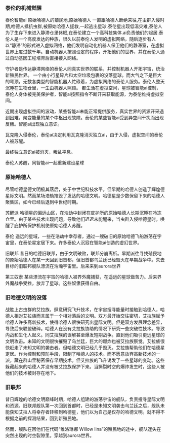 ### 泰伦的机械觉醒


泰伦智能ai
原始哈德人的殖民地,原始哈德人 一直跟哈德人断绝来往,在虫群入侵时期,哈德人抵抗虫群,被原始哈德人拯救,一起逃出星球.泰伦星出现低温灾难,泰伦人为了生存下来进入静滞仓里休眠,在泰伦建立一个高科技集体.ai负责他们的起居.泰伦人是一个高度发达的种族，很久以前泰伦人发明的虚拟网络，随后逐步有人以“静滞”的形式进入虚拟网络，他们发明自动化机器人保卫他们的静滞室，在虚拟世界上度过数千年。自动机器人按照设定的程序，开拓他们的世界，并在泰伦人通过自动基因工程培育后直接接入网络。

守护者是传达静滞网络的泰伦人同真实世界的联系，并控制机器人开拓宇宙，统治新殖民世界。 一个由小行星碎片和太空垃圾包裹的没落星球。而大气之下是巨大的穹顶，无数各类型的智能机器人忙碌着，为虚拟网络的泰伦人服务。泰伦人整天沉睡在生物仓里，一生由机器人照顾。 都生活在虚拟空间，星球被智能ai控制，泰伦人身体被完美保护者，智能ai按照指令不断开采获取能源，为泰伦维持虚拟空间。

近期出现虚拟空间的波动，某些智能ai未能正常提供服务，真实世界的资源开采遇到困难，聚变能量的某个中枢出现故障。泰伦的某些智能ai受到异空间干扰而出现反叛。智能ai出现独立意识。

瓦克隆入侵泰伦，泰伦ai决定利用瓦克隆消灭独立ai，由于入侵，虚拟空间的泰伦人被苏醒。

最终独立意识ai被消灭，叛乱平息。

泰伦人苏醒，同智能ai一起重新建设星球

### 原始哈德人

尽管哈德星德文明极其落后，处于中世纪科技水平。但早期的哈德人创造了辉煌德星际文明。然而某场浩劫摧毁了发达的哈德文明。哈德星是少数保留下来的哈德人聚集区，如今已经后退到中世纪时期。

苏醒派 哈德星的偏远山区，在浩劫中封闭在庇护所的原始哈德人长期沉睡在冷冻仓里。由于某些技术出现问题，导致他们迟迟未能醒来，当虫群入侵哈德星时，唤醒了庇护所保护机制使原始哈德人苏醒。

泰伦 遥远的星域，一些在浩劫中幸存者，通过一艘破旧的原始哈德飞船游荡在宇宙里，在泰伦星定居下来。许多泰伦人沉寂在智能ai创造的虚幻世界。

旧联邦 昔日的哈德旧联邦，由于文明破败，联邦分崩离析。早期派往寻找殖民地的原始哈德人在某一天回到旧首都，但旧首都乌兰廷已经毁灭在早期战争中。失去目标的旧联邦舰队漂流在浩瀚宇宙里。后来来到aurora世界

第三奴隶 某些漂流在宇宙的哈德人被界外魔捕获，在遥远的星球做苦力。后来界外魔战争受挫，放弃了星球。这些奴隶获得自由。

### 旧哈德文明的没落

战胜上古虫群的艾拉族，肆意研究飞升技术，在宇宙搜寻能量时接触到哈德人，哈德人相对艾拉族而言属于一个相对落后的文明。双方最开始交往密切，艾拉族赋予哈德人许多高新技术，使得哈德人很快研究出星际文明。但是双方发展理念差异，导致后来联盟破碎。哈德人在没有艾拉族协助的情况下研究一些突破性技术。导致内战和生化人起义。同艾拉族的误解甚至爆发短期战争。直到他们吸引更远星球的文明攻击。未知的文明很快摧毁了乌兰廷，巨大的爆炸也被艾拉族察觉。艾拉族很快赶走了未知文明的袭击者。但哈德文明已经几乎毁灭。艾拉族帮助他们在哈德星定居。作为控制和预防手段，限制了哈德人的技术。而不愿意放弃高新技术的一派，藏在群山里秘密保存早期技术。但艾拉族的飞升诱发了一些星球的变动。这些躲藏起来的哈德人并没有被艾拉族保护下来。当撕裂时空的爆炸发生时，这些人被他们的技术被封存在地下。


### 旧联邦

昔日辉煌的哈德文明巅峰时期，哈德人组建的游荡宇宙的舰队，负责搜寻星际文明和资源。旧联邦舰队第一次回到首都时，已经是未知文明袭击乌兰廷之后，舰队未能获知艾拉人将幸存者转移到哈德星，他们以为自己是仅存的哈德文明。就不得不根据之前的探测结果，回到新殖民地。

然而，舰队在回他们在代码“维洛琳娜 Willow lina”的殖民地的途中，舰队迷失在突然出现的时空裂隙里。穿越到aurora世界。

